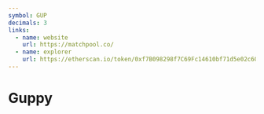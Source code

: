 ```yaml
---
symbol: GUP
decimals: 3
links:
  - name: website
    url: https://matchpool.co/
  - name: explorer
    url: https://etherscan.io/token/0xf7B098298f7C69Fc14610bf71d5e02c60792894C
---
```


# Guppy
